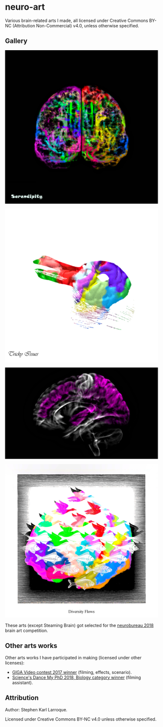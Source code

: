# neuro-art
Various brain-related arts I made, all licensed under Creative Commons BY-NC (Attribution Non-Commercial) v4.0, unless otherwise specified.

## Gallery

![Serendipity, by Stephen Karl Larroque, 2017](https://raw.githubusercontent.com/lrq3000/neuro-art/main/drawings/serendipity-highres_3.jpg)

![Tricky Issues, by Stephen Karl Larroque, 2017](https://raw.githubusercontent.com/lrq3000/neuro-art/main/drawings/tricky-issues-highres_3.jpg)

![Steaming Brain, by Stephen Karl Larroque, 2017](https://raw.githubusercontent.com/lrq3000/neuro-art/main/drawings/steaming-brain.jpg)

![Diversity Flows, by Stephen Karl Larroque, 2017](https://raw.githubusercontent.com/lrq3000/neuro-art/main/drawings/diversity-flows-highres_4.jpg)

These arts (except Steaming Brain) got selected for the [neurobureau 2018](https://www.neurobureau.org/galleries/brain-art-competition-2018/) brain art competition.

## Other arts works

Other arts works I have participated in making (licensed under other licenses):

* [GIGA Video contest 2017 winner](https://www.youtube.com/watch?v=82ZuZBubR7Y) (filming, effects, scenario).
* [Science's Dance My PhD 2018, Biology category winner](https://www.science.org/content/article/winner-year-s-dance-your-phd-contest-turned-physics-art) (filming assistant).

## Attribution

Author: Stephen Karl Larroque.

Licensed under Creative Commons BY-NC v4.0 unless otherwise specified.
